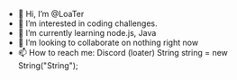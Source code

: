 - 👋 Hi, I’m @LoaTer
- 👀 I’m interested in coding challenges.
- 🌱 I’m currently learning node.js, Java
- 💞️ I’m looking to collaborate on nothing right now
- 📫 How to reach me: Discord (loater)
String string = new String("String");
<!---
FALoater/FALoater is a ✨ special ✨ repository because its `README.md` (this file) appears on your GitHub profile.
You can click the Preview link to take a look at your changes.
--->
